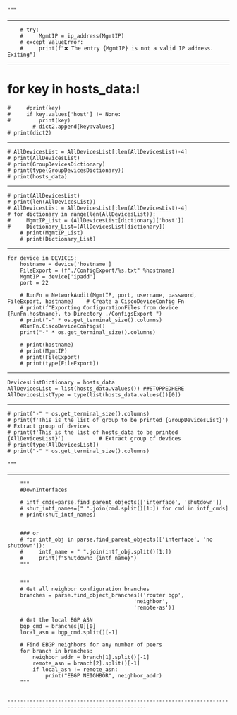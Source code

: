 """

--------------------------------------------------------------------------------------

        # try:
        #     MgmtIP = ip_address(MgmtIP)
        # except ValueError:
        #     print(f"❌ The entry {MgmtIP} is not a valid IP address. Exiting")

--------------------------------------------------------------------------------------


   # for key in hosts_data:l
    #     #print(key)
    #     if key.values['host'] != None:
    #         print(key)
            # dict2.append[key:values]
    # print(dict2)

--------------------------------------------------------------------------------------

    # AllDevicesList = AllDevicesList[:len(AllDevicesList)-4]
    # print(AllDevicesList)
    # print(GroupDevicesDictionary)
    # print(type(GroupDevicesDictionary))
    # print(hosts_data)

--------------------------------------------------------------------------------------

    # print(AllDevicesList)
    # print(len(AllDevicesList))
    # AllDevicesList = AllDevicesList[:len(AllDevicesList)-4]
    # for dictionary in range(len(AllDevicesList)):
    #     MgmtIP_List = (AllDevicesList[dictionary]['host'])
    #     Dictionary_List=(AllDevicesList[dictionary])
        # print(MgmtIP_List)
        # print(Dictionary_List)

--------------------------------------------------------------------------------------

    for device in DEVICES:
        hostname = device['hostname']
        FileExport = (f"./ConfigExport/%s.txt" %hostname)
        MgmtIP = device['ipadd']
        port = 22

        # RunFn = NetworkAudit(MgmtIP, port, username, password, FileExport, hostname)    # Create a CiscoDeviceConfig Fn
        # print(f"Exporting ConfigurationFiles from device {RunFn.hostname}. to Directory ./ConfigsExport ")
        # print("-" * os.get_terminal_size().columns)
        #RunFn.CiscoDeviceConfigs()
        print("-" * os.get_terminal_size().columns)

        # print(hostname)
        # print(MgmtIP)
        # print(FileExport)
        # print(type(FileExport))

-----------------------------------------------------------------------------------------------------------------------

    DevicesListDictionary = hosts_data
    AllDevicesList = list(hosts_data.values()) ##STOPPEDHERE
    AllDevicesListType = type(list(hosts_data.values())[0])

-----------------------------------------------------------------------------------------------------------------------


    # print("-" * os.get_terminal_size().columns)
    # print(f'This is the list of group to be printed {GroupDevicesList}')           # Extract group of devices
    # print(f'This is the list of hosts_data to be printed {AllDevicesList}')           # Extract group of devices
    # print(type(AllDevicesList))
    # print("-" * os.get_terminal_size().columns)


"""

-----------------------------------------------------------------------------------------------------------------------



        """
        #DownInterfaces

        # intf_cmds=parse.find_parent_objects(['interface', 'shutdown'])
        # shut_intf_names=[" ".join(cmd.split()[1:]) for cmd in intf_cmds]
        # print(shut_intf_names)


        ### or
        # for intf_obj in parse.find_parent_objects(['interface', 'no shutdown']):
        #     intf_name = " ".join(intf_obj.split()[1:])
        #     print(f"Shutdown: {intf_name}")
        """
        
        
        """
        # Get all neighbor configuration branches
		branches = parse.find_object_branches(('router bgp',
											'neighbor',
											'remote-as'))
		
		# Get the local BGP ASN
		bgp_cmd = branches[0][0]
		local_asn = bgp_cmd.split()[-1]
		
		# Find EBGP neighbors for any number of peers
		for branch in branches:
			neighbor_addr = branch[1].split()[-1]
			remote_asn = branch[2].split()[-1]
			if local_asn != remote_asn:
				print("EBGP NEIGHBOR", neighbor_addr)
        """


    ------------------------------------------------------------------------------------------------------------------